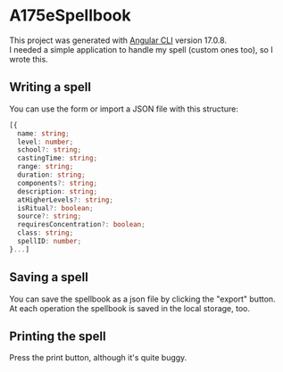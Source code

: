 # A175eSpellbook

This project was generated with [Angular CLI](https://github.com/angular/angular-cli) version 17.0.8. \
I needed a simple application to handle my spell (custom ones too), so I wrote this.


## Writing a spell
You can use the form or import a JSON file with this structure: 
```typescript
[{
  name: string;
  level: number;
  school?: string;
  castingTime: string;
  range: string;
  duration: string;
  components?: string;
  description: string;
  atHigherLevels?: string;
  isRitual?: boolean;
  source?: string;
  requiresConcentration?: boolean;
  class: string;
  spellID: number;
}...]
```

## Saving a spell
You can save the spellbook as a json file by clicking the "export" button.\
At each operation the spellbook is saved in the local storage, too.


## Printing the spell
Press the print button, although it's quite buggy.